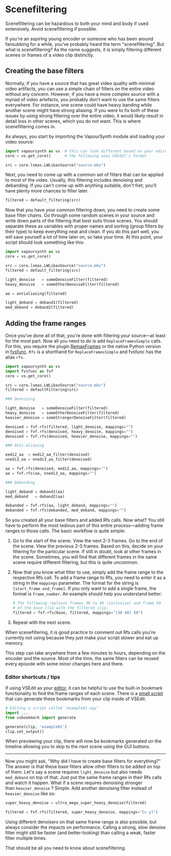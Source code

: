 # Scenefiltering

Scenefiltering can be hazardous to both your mind and body if used
extensively. Avoid scenefiltering if possible.

If you're an aspiring young encoder or someone who has been around
fansubbing for a while, you've probably heard the term "scenefiltering".
But what is scenefiltering? As the name suggests, it is simply filtering
different scenes or frames of a video clip distinctly.


## Creating the base filters

Normally, if you have a source that has great video quality with minimal
video artifacts, you can use a simple chain of filters on the entire
video without any concern. However, if you have a more complex source
with a myriad of video artefacts, you probably don't want to use the
same filters everywhere. For instance, one scene could have heavy
banding while another scene might have strong aliasing. If you were to
fix both of these issues by using strong filtering over the entire
video, it would likely result in detail loss in other scenes, which you
do not want. This is where scenefiltering comes in.

As always, you start by importing the VapourSynth module and loading
your video source:

```py
import vapoursynth as vs  # this can look different based on your editor
core = vs.get_core()      # the following uses VSEdit's format

src = core.lsmas.LWLibavSource("source.mkv")
```

Next, you need to come up with a common set of filters that can be
applied to most of the video. Usually, this filtering includes denoising
and debanding. If you can't come up with anything suitable, don't fret;
you'll have plenty more chances to filter later.

```py
filtered = default_filtering(src)
```

Now that you have your common filtering down, you need to create some
base filter chains. Go through some random scenes in your source and
write down parts of the filtering that best suits those scenes. You
should separate these as variables with proper names and sorting (group
filters by their type) to keep everything neat and clean. If you do this
part well, you will save yourself a lot of time later on, so take your
time. At this point, your script should look something like this:

```py
import vapoursynth as vs
core = vs.get_core()

src = core.lsmas.LWLibavSource("source.mkv")
filtered = default_filtering(src)

light_denoise   = someDenoiseFilter(filtered)
heavy_denoise   = someOtherDenoiseFilter(filtered)

aa = antialiasing(filtered)

light_deband = deband1(filtered)
med_deband = deband2(filtered)
```


## Adding the frame ranges

Once you've done all of that, you're done with filtering your source—at
least for the most part. Now all you need to do is add
`ReplaceFramesSimple` calls. For this, you require the
plugin [RemapFrames](https://github.com/Irrational-Encoding-Wizardry/Vapoursynth-RemapFrames/releases) or
the native Python version in
[fvsfunc](https://github.com/Irrational-Encoding-Wizardry/fvsfunc/blob/master/fvsfunc.py).
`Rfs` is a shorthand for `ReplaceFramesSimple`
and fvsfunc has the alias `rfs`.

```py
import vapoursynth as vs
import fvsfunc as fvf
core = vs.get_core()

src = core.lsmas.LWLibavSource("source.mkv")
filtered = defaultFiltering(src)

### Denoising

light_denoise   = someDenoiseFilter(filtered)
heavy_denoise   = someOtherDenoiseFilter(filtered)
heavier_denoise = someStrongerDenoiseFilter(filtered)

denoised = fvf.rfs(filtered, light_denoise, mappings="")
denoised = fvf.rfs(denoised, heavy_denoise, mappings="")
denoised = fvf.rfs(denoised, heavier_denoise, mappings="")

### Anti-aliasing

eedi2_aa  = eedi2_aa_filter(denoised)
nnedi3_aa = nnedi3_aa_filter(denoised)

aa = fvf.rfs(denoised, eedi2_aa, mappings="")
aa = fvf.rfs(aa, nnedi3_aa, mappings="")

### Debanding

light_deband = deband1(aa)
med_deband   = deband2(aa)

debanded = fvf.rfs(aa, light_deband, mappings="")
debanded = fvf.rfs(debanded, med_deband, mappings="")
```

So you created all your base filters and added Rfs calls. Now what? You
still have to perform the most tedious part of this entire
process—adding frame ranges to those calls. The basic workflow is
quite simple:

1.  Go to the start of the scene. View the next 2-3 frames. Go to the
    end of the scene. View the previous 2-3 frames. Based on this,
    decide on your filtering for the particular scene. If still in
    doubt, look at other frames in the scene. Sometimes, you will find
    that different frames in the same scene require different filtering,
    but this is quite uncommon.
2.  Now that you know what filter to use, simply add the frame range to
    the respective Rfs call. To add a frame range to Rfs, you need to
    enter it as a string in the `mappings` parameter. The format for the
    string is `[start_frame end_frame]`. If you only want to add a
    single frame, the format is `frame_number`. An example should help
    you understand
    better:

    ```py
    # The following replaces frames 30 to 40 (inclusive) and frame 50
    # of the base clip with the filtered clip.
    filtered = fvf.rfs(base, filtered, mappings="[30 40] 50")
    ```

3.  Repeat with the next scene.

When scenefiltering, it is good practice to comment out Rfs calls you're
currently not using because they just make your script slower and eat up
memory.

This step can take anywhere from a few minutes to hours, depending on
the encoder and the source. Most of the time, the same filters can be
reused every episode with some minor changes here and there.


### Editor shortcuts / tips

If using VSEdit as your [editor](preparation.md#the-editor),
it can be helpful to use the
built-in bookmark functionality
to find the frame ranges of each scene.
There is a [small script][vsbookmark] that can generate
these bookmarks from your clip inside of VSEdit.

```py
# Editing a script called 'example01.vpy'
import ...
from vsbookmark import generate

generate(clip, 'example01')
clip.set_output()
```

When previewing your clip,
there will now be bookmarks generated on the timeline
allowing you to skip to the next scene using the GUI buttons.

---

Now you might ask, "Why did I have to create base filters for
everything?" The answer is that these base filters allow other filters
to be added on top of them. Let's say a scene requires `light_denoise`
but also needs `med_deband` on top of that. Just put the same frame
ranges in their Rfs calls and watch it happen. What if a scene requires
denoising stronger than `heavier_denoise` ? Simple. Add another denoising
filter instead of `heavier_denoise` like so:

```py
super_heavy_denoise = ultra_mega_super_heavy_denoise(filtered)

filtered = fvf.rfs(filtered, super_heavy_denoise, mappings="[x y]")
```

Using different denoisers on that same frame range is also possible, but
always consider the impacts on performance. Calling a strong, slow
denoise filter might still be faster (and better-looking) than calling a
weak, faster filter multiple times.

That should be all you need to know
about scenefiltering.

[vsbookmark]: https://gist.github.com/OrangeChannel/b9666b3650a3448589069d25dd6a394c
